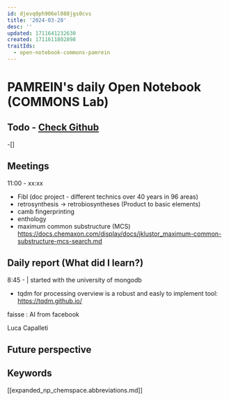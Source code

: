 ```yaml
---
id: djevq0ph906el088jgs0cvs
title: '2024-03-28'
desc: ''
updated: 1711641232630
created: 1711611802898
traitIds:
  - open-notebook-commons-pamrein
---
```


# PAMREIN's daily Open Notebook (COMMONS Lab)

## Todo - [Check Github](https://github.com/orgs/commons-research/projects/2/views/1)
-[]


## Meetings
11:00 - xx:xx
- Fibl (doc project - different technics over 40 years in 96 areas)
- retrosynthesis -> retrobiosyntheses (Product to basic elements)
- camb fingerprinting
- enthology
- maximum common substructure (MCS) <https://docs.chemaxon.com/display/docs/jklustor_maximum-common-substructure-mcs-search.md>

## Daily report (What did I learn?)
8:45 - | started with the university of mongodb

- tqdm for processing overview is a robust and easly to implement tool: <https://tqdm.github.io/>

faisse : AI from facebook

Luca Capalleti

## Future perspective



## Keywords
[[expanded_np_chemspace.abbreviations.md]]
